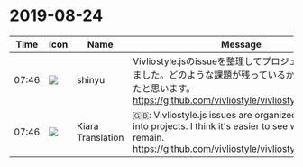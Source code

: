 # 2019-08-24

|Time|Icon|Name|Message|
|---|---|---|---|
|07:46|![](https://avatars.slack-edge.com/2018-04-27/354445776386_e258f5ed5ba887b08668_72.jpg)|shinyu|Vivliostyle.jsのissueを整理してプロジェクトに分けました。どのような課題が残っているか見やすくなったと思います。<br><https://github.com/vivliostyle/vivliostyle.js/projects>|
|07:46|![](https://avatars.slack-edge.com/2019-08-21/732685848020_f3f20736795184660348_72.png)|Kiara Translation|🇬🇧: Vivliostyle.js issues are organized and divided into projects. I think it's easier to see what issues remain.<br><https://github.com/vivliostyle/vivliostyle.js/projects>|
